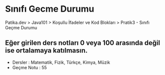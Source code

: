 # Sınıfı Gecme Durumu
Patika.dev > Java101 > Koşullu İfadeler ve Kod Blokları > Pratik3 - Sınıfı Geçme Durumu

## Eğer girilen ders notları 0 veya 100 arasında değil ise ortalamaya katılmasın.
- Dersler : Matematik, Fizik, Türkçe, Kimya, Müzik
- Geçme Notu : 55

